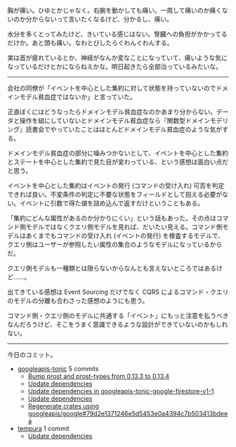 胸が痛い。ひゆとかじゃなく。右腕を動かしても痛い。一周して痛いのか痛くないのか分からないって言いたくなるけど、分かるし、痛い。

水分を多くとってみたけど、きいている感じはない。腎臓への負担がかかってるだけか。あと頭も痛い。なわとびしたらぐわんぐわんする。

実は首が疲れているとか、神経がなんか変なことになっていて、痛いような気になっているだけとかにならねえかな。明日起きたら全部治っているみたいな。

---

会社の同僚が「イベントを中心とした集約に対して状態を持っていないのでドメインモデル貧血症ではないか」と言っていた。

正直ぼくにはどうなったらドメインモデル貧血症なのかあまり分からない。データと操作を組にしていないとドメインモデル貧血症なら『関数型ドメインモデリング』読書会でやっていたことはほとんどドメインモデル貧血症のような気がする。

ドメインモデル貧血症の部分に噛みつかないとして、イベントを中心とした集約とステートを中心とした集約で見た目が変わっている、という感想は面白い点だと思う。

イベントを中心とした集約はイベントの発行 (コマンドの受け入れ) 可否を判定できれば良い。不変条件の判定に不要な状態をフィールドとして抱える必要がない。イベントに引数で得た値を詰め込んで返すだけということもある。

「集約にどんな属性があるのか分かりにくい」という話もあった。その点はコマンド側モデルではなくクエリ側モデルを見れば、だいたい見える。コマンド側モデルはあくまでもコマンドの受け入れ (イベントの発行) を検査するモデルで、クエリ側はユーザーが参照したい属性の集合のようなモデルになっているからだ。

クエリ側モデルも一種類とは限らないからなんとも言えないところではあるけど……。

出てきている感想は Event Sourcing だけでなく CQRS によるコマンド・クエリのモデルの分離も合わさった感想のようにも思う。

コマンド側・クエリ側のモデルに共通する「イベント」にもっと注意を払うべきなんだろうけど、そこをうまく意識できるような設計ができていないのかもしれない。

---

今日のコミット。

- [googleapis-tonic](https://github.com/bouzuya/googleapis-tonic) 5 commits
  - [Bump prost and prost-types from 0.13.3 to 0.13.4](https://github.com/bouzuya/googleapis-tonic/commit/b764172fab83f8822b6be81321449025493cb77e)
  - [Update dependencies](https://github.com/bouzuya/googleapis-tonic/commit/37c7e5e970a4f5d5113f5158db6e77bd2c35f541)
  - [Update dependencies in googleapis-tonic-google-firestore-v1-1](https://github.com/bouzuya/googleapis-tonic/commit/242581ef083b0eed22c374b2d54f93425073e2fc)
  - [Update dependencies](https://github.com/bouzuya/googleapis-tonic/commit/097ecdc14818690958864a433db45e23ab782ecb)
  - [Regenerate crates using googleapis/google#79d2e1371246e5d5453e0a4394c7b503413bdeea](https://github.com/bouzuya/googleapis-tonic/commit/a53e7c2aaf43a0b88a481d2a87e258a9ac9c36d6)
- [tempura](https://github.com/bouzuya/tempura) 1 commit
  - [Update dependencies](https://github.com/bouzuya/tempura/commit/dec34c4d2939d7f1eeec3b76cc8b8fe60198c991)

